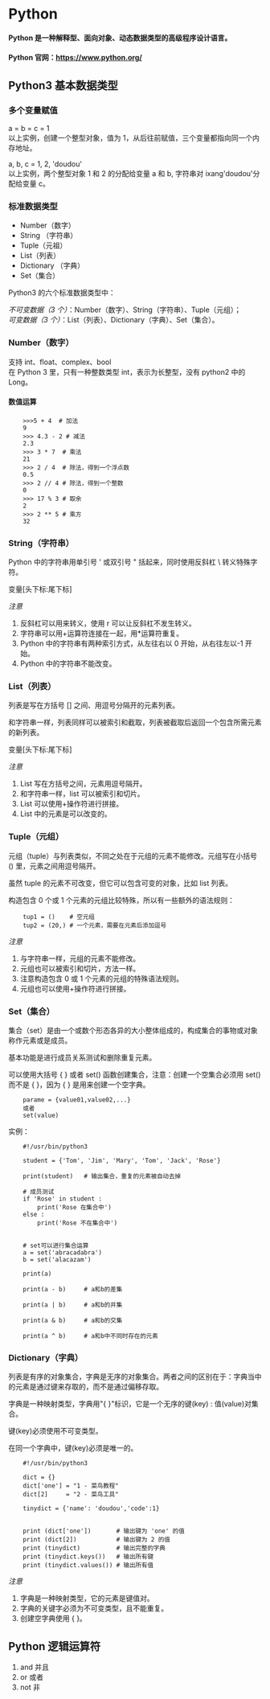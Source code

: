 # Python

#### Python 是一种解释型、面向对象、动态数据类型的高级程序设计语言。

#### Python 官网：https://www.python.org/

## Python3 基本数据类型

### 多个变量赋值

a = b = c = 1  
以上实例，创建一个整型对象，值为 1，从后往前赋值，三个变量都指向同一个内存地址。

a, b, c = 1, 2, 'doudou'  
以上实例，两个整型对象 1 和 2 的分配给变量 a 和 b, 字符串对 ixang'doudou'分配给变量 c。

### 标准数据类型

-   Number（数字）
-   String （字符串）
-   Tuple（元祖）
-   List（列表）
-   Dictionary （字典）
-   Set（集合）

Python3 的六个标准数据类型中：

_不可变数据（3 个）_：Number（数字）、String（字符串）、Tuple（元组）；  
_可变数据（3 个）_：List（列表）、Dictionary（字典）、Set（集合）。

### Number（数字）

支持 int、float、complex、bool  
在 Python 3 里，只有一种整数类型 int，表示为长整型，没有 python2 中的 Long。

#### 数值运算

        >>>5 + 4  # 加法
        9
        >>> 4.3 - 2 # 减法
        2.3
        >>> 3 * 7  # 乘法
        21
        >>> 2 / 4  # 除法，得到一个浮点数
        0.5
        >>> 2 // 4 # 除法，得到一个整数
        0
        >>> 17 % 3 # 取余
        2
        >>> 2 ** 5 # 乘方
        32

### String（字符串）

Python 中的字符串用单引号 ' 或双引号 " 括起来，同时使用反斜杠 \ 转义特殊字符。

变量[头下标:尾下标]

_注意_

1. 反斜杠可以用来转义，使用 r 可以让反斜杠不发生转义。
2. 字符串可以用+运算符连接在一起，用\*运算符重复。
3. Python 中的字符串有两种索引方式，从左往右以 0 开始，从右往左以-1 开始。
4. Python 中的字符串不能改变。

### List（列表）

列表是写在方括号 [] 之间、用逗号分隔开的元素列表。

和字符串一样，列表同样可以被索引和截取，列表被截取后返回一个包含所需元素的新列表。

变量[头下标:尾下标]

_注意_

1. List 写在方括号之间，元素用逗号隔开。
2. 和字符串一样，list 可以被索引和切片。
3. List 可以使用+操作符进行拼接。
4. List 中的元素是可以改变的。

### Tuple（元组）

元组（tuple）与列表类似，不同之处在于元组的元素不能修改。元组写在小括号 () 里，元素之间用逗号隔开。

虽然 tuple 的元素不可改变，但它可以包含可变的对象，比如 list 列表。

构造包含 0 个或 1 个元素的元组比较特殊，所以有一些额外的语法规则：

        tup1 = ()    # 空元组
        tup2 = (20,) # 一个元素，需要在元素后添加逗号

_注意_

1. 与字符串一样，元组的元素不能修改。
2. 元组也可以被索引和切片，方法一样。
3. 注意构造包含 0 或 1 个元素的元组的特殊语法规则。
4. 元组也可以使用+操作符进行拼接。

### Set（集合）

集合（set）是由一个或数个形态各异的大小整体组成的，构成集合的事物或对象称作元素或是成员。

基本功能是进行成员关系测试和删除重复元素。

可以使用大括号 { } 或者 set() 函数创建集合，注意：创建一个空集合必须用 set() 而不是 { }，因为 { } 是用来创建一个空字典。

        parame = {value01,value02,...}
        或者
        set(value)

实例：

        #!/usr/bin/python3

        student = {'Tom', 'Jim', 'Mary', 'Tom', 'Jack', 'Rose'}

        print(student)   # 输出集合，重复的元素被自动去掉

        # 成员测试
        if 'Rose' in student :
            print('Rose 在集合中')
        else :
            print('Rose 不在集合中')


        # set可以进行集合运算
        a = set('abracadabra')
        b = set('alacazam')

        print(a)

        print(a - b)     # a和b的差集

        print(a | b)     # a和b的并集

        print(a & b)     # a和b的交集

        print(a ^ b)     # a和b中不同时存在的元素

### Dictionary（字典）

列表是有序的对象集合，字典是无序的对象集合。两者之间的区别在于：字典当中的元素是通过键来存取的，而不是通过偏移存取。

字典是一种映射类型，字典用"{ }"标识，它是一个无序的键(key) : 值(value)对集合。

键(key)必须使用不可变类型。

在同一个字典中，键(key)必须是唯一的。

        #!/usr/bin/python3

        dict = {}
        dict['one'] = "1 - 菜鸟教程"
        dict[2]     = "2 - 菜鸟工具"

        tinydict = {'name': 'doudou','code':1}


        print (dict['one'])       # 输出键为 'one' 的值
        print (dict[2])           # 输出键为 2 的值
        print (tinydict)          # 输出完整的字典
        print (tinydict.keys())   # 输出所有键
        print (tinydict.values()) # 输出所有值

_注意_

1. 字典是一种映射类型，它的元素是键值对。
2. 字典的关键字必须为不可变类型，且不能重复。
3. 创建空字典使用 { }。

## Python 逻辑运算符

1. and 并且
2. or 或者
3. not 非
